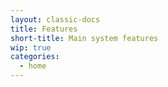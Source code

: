 ```yaml
---
layout: classic-docs
title: Features
short-title: Main system features
wip: true
categories:
  - home
---
```

